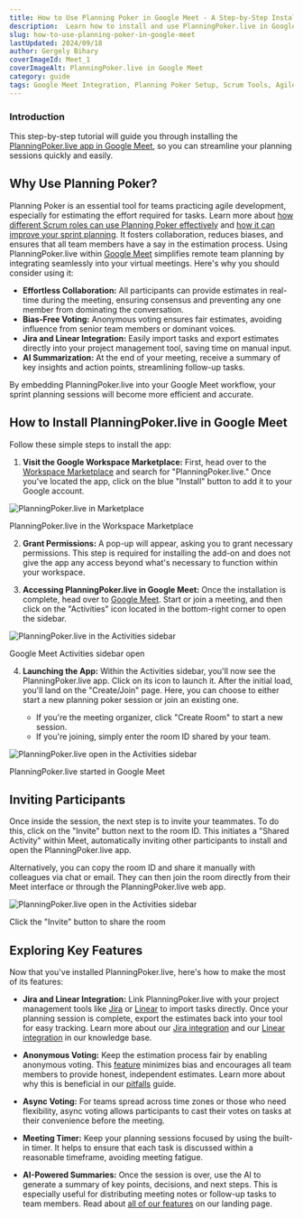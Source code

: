 ```yaml
---
title: How to Use Planning Poker in Google Meet - A Step-by-Step Installation Guide for Scrum Teams
description:  Learn how to install and use PlanningPoker.live in Google Meet to run effective scrum poker sessions. This guide walks you through the process, from installation to leveraging key features like Jira integration, anonymous voting, and AI-powered summaries.
slug: how-to-use-planning-poker-in-google-meet
lastUpdated: 2024/09/18
author: Gergely Bihary
coverImageId: Meet_1
coverImageAlt: PlanningPoker.live in Google Meet
category: guide
tags: Google Meet Integration, Planning Poker Setup, Scrum Tools, Agile Estimation, Remote Collaboration
---
```


### Introduction

This step-by-step tutorial will guide you through installing the [PlanningPoker.live app in Google Meet](https://planningpoker.live/integrations/meet), so you can streamline your planning sessions quickly and easily.

## Why Use Planning Poker?

Planning Poker is an essential tool for teams practicing agile development, especially for estimating the effort required for tasks. Learn more about [how different Scrum roles can use Planning Poker effectively](/knowledge-base/planning-poker-and-the-scrum-roles) and [how it can improve your sprint planning](/knowledge-base/how-to-use-planning-poker-to-improve-sprint-planning). It fosters collaboration, reduces biases, and ensures that all team members have a say in the estimation process. Using PlanningPoker.live within [Google Meet](https://meet.google.com) simplifies remote team planning by integrating seamlessly into your virtual meetings. Here's why you should consider using it:

- **Effortless Collaboration:** All participants can provide estimates in real-time during the meeting, ensuring consensus and preventing any one member from dominating the conversation.
- **Bias-Free Voting:** Anonymous voting ensures fair estimates, avoiding influence from senior team members or dominant voices.
- **Jira and Linear Integration:** Easily import tasks and export estimates directly into your project management tool, saving time on manual input.
- **AI Summarization:** At the end of your meeting, receive a summary of key insights and action points, streamlining follow-up tasks.

By embedding PlanningPoker.live into your Google Meet workflow, your sprint planning sessions will become more efficient and accurate.

## How to Install PlanningPoker.live in Google Meet

Follow these simple steps to install the app:

1. **Visit the Google Workspace Marketplace:** First, head over to the [Workspace Marketplace](https://workspace.google.com/marketplace/app/planningpokerlive/417578634660) and search for "PlanningPoker.live." Once you've located the app, click on the blue "Install" button to add it to your Google account.

<div class="image-container">
    <img alt="PlanningPoker.live in Marketplace" src="https://res.cloudinary.com/dtvhnllmc/image/upload/c_scale,f_auto,w_1000,q_70/v1711188812/Meet_store.png">
    <p>PlanningPoker.live in the Workspace Marketplace</p>
</div>

2. **Grant Permissions:** A pop-up will appear, asking you to grant necessary permissions. This step is required for installing the add-on and does not give the app any access beyond what's necessary to function within your workspace.

3. **Accessing PlanningPoker.live in Google Meet:** Once the installation is complete, head over to [Google Meet](https://meet.google.com). Start or join a meeting, and then click on the "Activities" icon located in the bottom-right corner to open the sidebar.

<div class="image-container">
    <img alt="PlanningPoker.live in the Activities sidebar" src="https://res.cloudinary.com/dtvhnllmc/image/upload/c_scale,f_auto,w_1000,q_70/v1711188812/Meet-apps-tray.png">
    <p>Google Meet Activities sidebar open</p>
</div>

4. **Launching the App:** Within the Activities sidebar, you'll now see the PlanningPoker.live app. Click on its icon to launch it. After the initial load, you'll land on the "Create/Join" page. Here, you can choose to either start a new planning poker session or join an existing one.

   - If you're the meeting organizer, click "Create Room" to start a new session.
   - If you're joining, simply enter the room ID shared by your team.

<div class="image-container">
    <img alt="PlanningPoker.live open in the Activities sidebar" src="https://res.cloudinary.com/dtvhnllmc/image/upload/c_scale,f_auto,w_1000,q_70/v1711188812/Meet-landing.png">
    <p>PlanningPoker.live started in Google Meet</p>
</div>

## Inviting Participants

Once inside the session, the next step is to invite your teammates. To do this, click on the "Invite" button next to the room ID. This initiates a "Shared Activity" within Meet, automatically inviting other participants to install and open the PlanningPoker.live app.

Alternatively, you can copy the room ID and share it manually with colleagues via chat or email. They can then join the room directly from their Meet interface or through the PlanningPoker.live web app.

<div class="image-container">
    <img alt="PlanningPoker.live open in the Activities sidebar" src="https://res.cloudinary.com/dtvhnllmc/image/upload/c_scale,f_auto,w_1000,q_70/v1711188812/Meet_3.png">
    <p>Click the "Invite" button to share the room</p>
</div>

## Exploring Key Features

Now that you've installed PlanningPoker.live, here's how to make the most of its features:

- **Jira and Linear Integration:** Link PlanningPoker.live with your project management tools like [Jira](https://planningpoker.live/integrations/jira) or [Linear](https://planningpoker.live/integrations/linear) to import tasks directly. Once your planning session is complete, export the estimates back into your tool for easy tracking. Learn more about our [Jira integration](https://planningpoker.live/knowledge-base/how-to-estimate-jira-issues-with-planning-poker) and our [Linear integration](https://planningpoker.live/knowledge-base/estimate-linear-issues-planning-poker-live) in our knowledge base.
  
- **Anonymous Voting:** Keep the estimation process fair by enabling anonymous voting. This [feature](https://planningpoker.live/features) minimizes bias and encourages all team members to provide honest, independent estimates. Learn more about why this is beneficial in our [pitfalls](https://planningpoker.live/knowledge-base/common-mistakes-planning-poker) guide.

- **Async Voting:** For teams spread across time zones or those who need flexibility, async voting allows participants to cast their votes on tasks at their convenience before the meeting.

- **Meeting Timer:** Keep your planning sessions focused by using the built-in timer. It helps to ensure that each task is discussed within a reasonable timeframe, avoiding meeting fatigue.

- **AI-Powered Summaries:** Once the session is over, use the AI to generate a summary of key points, decisions, and next steps. This is especially useful for distributing meeting notes or follow-up tasks to team members. Read about [all of our features](https://planningpoker.live/features) on our landing page.
